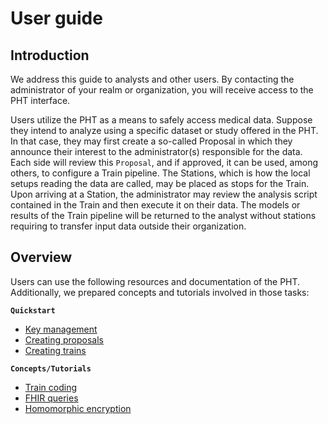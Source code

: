 # User guide

## Introduction
We address this guide to analysts and other users. By contacting the administrator of your realm or organization,
you will receive access to the PHT interface.

Users utilize the PHT as a means to safely access medical data. Suppose they intend to analyze using a specific dataset
or study offered in the PHT. In that case, they may first create a so-called Proposal in which they announce their interest to
the administrator(s) responsible for the data. Each side will review this ``Proposal``, and if approved, it can be used,
among others, to configure a Train pipeline. The Stations, which is how the local setups reading the data are called,
may be placed as stops for the Train. Upon arriving at a Station, the administrator may review the analysis script
contained in the Train and then execute it on their data. The models or results of the Train pipeline will be returned
to the analyst without stations requiring to transfer input data outside their organization.

## Overview
Users can use the following resources and documentation of the PHT.
Additionally, we prepared concepts and tutorials involved in those tasks:

**``Quickstart``**
- [Key management](/guide/user/key-management)
- [Creating proposals](/guide/user/proposal)
- [Creating trains](/guide/user/train)

**`Concepts/Tutorials`**
- [Train coding](/guide/user/train-coding)
- [FHIR queries](/guide/user/fhir-query)
- [Homomorphic encryption](/guide/user/homomorphic-encryption)
